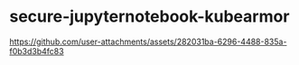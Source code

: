# secure-jupyternotebook-kubearmor

https://github.com/user-attachments/assets/282031ba-6296-4488-835a-f0b3d3b4fc83

